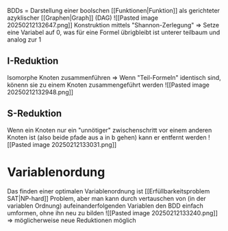 BDDs = Darstellung einer boolschen [[Funktionen|Funktion]] als gerichteter azyklischer [[Graphen|Graph]] (DAG)
![[Pasted image 20250212132647.png]]
Konstruktion mittels "Shannon-Zerlegung" ⇒ Setze eine Variabel auf 0, was für eine Formel übrigbleibt ist unterer teilbaum und analog zur 1
## I-Reduktion
Isomorphe Knoten zusammenführen
⇒ Wenn "Teil-Formeln" identisch sind, könenn sie zu einem Knoten zusammengeführt werden
![[Pasted image 20250212132948.png]]
## S-Reduktion
Wenn ein Knoten nur ein "unnötiger" zwischenschritt vor einem anderen Knoten ist (also beide pfade aus a in b gehen) kann er entfernt werden
![[Pasted image 20250212133031.png]]
# Variablenordung
Das finden einer optimalen Variablenordnung ist [[Erfüllbarkeitsproblem SAT|NP-hard]] Problem, aber man kann durch vertauschen von (in der variablen Ordnung) aufeinanderfolgenden Variablen den BDD einfach umformen, ohne ihn neu zu bilden
![[Pasted image 20250212133240.png]]
⇒ möglicherweise neue Reduktionen möglich